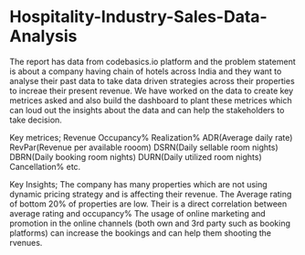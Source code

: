 # Hospitality-Industry-Sales-Data-Analysis
The report has data from codebasics.io platform and the problem statement is about a company having chain of hotels across India and they want to analyse their past data to take data driven strategies across their properties to increae their present revenue.
We have worked on the data to create key metrices asked and also build the dashboard to plant these metrices which can loud out the insights about the data and can help the stakeholders to take decision.

Key metrices;
Revenue
Occupancy%
Realization%
ADR(Average daily rate)
RevPar(Revenue per available rooom)
DSRN(Daily sellable room nights)
DBRN(Daily booking room nights)
DURN(Daily utilized room nights)
Cancellation% etc.

Key Insights;
The company has many properties which are not using dynamic pricing strategy and is affecting their revenue.
The Average rating of bottom 20% of properties are low.
Their is a direct correlation between average rating and occupancy%
The usage of online marketing and promotion in the online channels (both own and 3rd party such as booking platforms) can increase the bookings and can help them shooting the rvenues.
